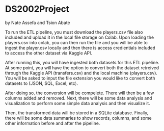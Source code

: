 # DS2002Project

by Nate Assefa and Tsion Abate

To run the ETL pipeline, you must download the players.csv file also included and upload it in the local file storage on Colab. Upon loading the players.csv into colab, you can then run the file and you will be able to ingest the player.csv locally and then there is access credientials included to access the other dataset via Kaggle API. 

After running this, you will have ingested both datasets for this ETL pipeline. At some point, you will have the option to convert both the dataset retreived through the Kaggle API (transfers.csv) and the local machine (players.csv). You will be asked to input the file extension you would like to convert both datasets to (JSON, SQL, Excel, etc). 

After doing so, the conversion will be compelete. There will then be a few columns added and removed. Next, there will be some data analysis and visualization to perform some simple data analysis and then visualize it. 

Then, the transformed data will be stored in a SQLite database. Finally, there will be some data summaries to show records, columns, and some other information before and after the pipeline. 
